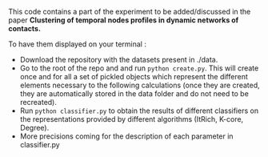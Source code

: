 This code contains a part of the experiment to be  added/discussed in the paper **Clustering of temporal nodes profiles in dynamic networks of contacts.**

To have them displayed on your terminal : 
* Download the repository with the datasets present in ./data.
* Go to the root of the repo and and run ```python create.py```. This will create once and for all a set of pickled objects which represent the different elements necessary to the following calculations (once they are created, they are automatically stored in the data folder and do not need to be recreated). 
* Run ```python classifier.py``` to obtain the results of different classifiers on the representations provided by different algorithms (ItRich, K-core, Degree).
* More precisions coming for the description of each parameter in classifier.py
